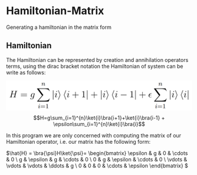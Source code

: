 # Hamiltonian-Matrix
Generating a hamiltonian in the matrix form
## Hamiltonian
The Hamiltonian can be represented by creation and annihilation operators terms, using the dirac bracket notation the Hamiltonian of system can be write as follows:

![](Images/Hamiltonian01.png)
$$H=g\sum_{i=1}^{n}\ket{i}\bra{i+1}+\ket{i}\bra{i-1} + \epsilon\sum_{i=1}^{n}\ket{i}\bra{i}$$

In this program we are only concerned with computing the matrix of our Hamiltonian operator, i.e. our matrix has the following form:

$\hat{H} = \bra{\psi}H\ket{\psi}= 
\begin{bmatrix}
\epsilon & g & 0 & \cdots & 0 \\
g & \epsilon & g & \cdots & 0 \\
0 & g & \epsilon & \cdots & 0 \\
\vdots & \vdots & \vdots & \ddots & g \\
0 & 0 & 0 & \cdots & \epsilon
\end{bmatrix}
$